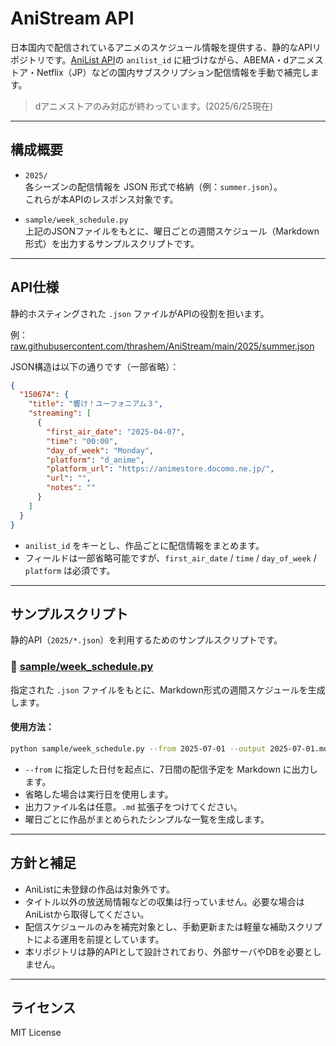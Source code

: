# AniStream API

日本国内で配信されているアニメのスケジュール情報を提供する、静的なAPIリポジトリです。[AniList API](https://docs.anilist.co/)の `anilist_id` に紐づけながら、ABEMA・dアニメストア・Netflix（JP）などの国内サブスクリプション配信情報を手動で補完します。  
> dアニメストアのみ対応が終わっています。(2025/6/25現在)

---

## 構成概要

- `2025/`  
  各シーズンの配信情報を JSON 形式で格納（例：`summer.json`）。  
  これらが本APIのレスポンス対象です。

- `sample/week_schedule.py`  
  上記のJSONファイルをもとに、曜日ごとの週間スケジュール（Markdown形式）を出力するサンプルスクリプトです。

---

## API仕様

静的ホスティングされた `.json` ファイルがAPIの役割を担います。

例：[raw.githubusercontent.com/thrashem/AniStream/main/2025/summer.json](https://raw.githubusercontent.com/thrashem/AniStream/main/2025/summer.json)

JSON構造は以下の通りです（一部省略）：

```json
{
  "150674": {
    "title": "響け！ユーフォニアム３",
    "streaming": [
      {
        "first_air_date": "2025-04-07",
        "time": "00:00",
        "day_of_week": "Monday",
        "platform": "d_anime",
        "platform_url": "https://animestore.docomo.ne.jp/",
        "url": "",
        "notes": ""
      }
    ]
  }
}
```

- `anilist_id` をキーとし、作品ごとに配信情報をまとめます。
- フィールドは一部省略可能ですが、`first_air_date` / `time` / `day_of_week` / `platform` は必須です。

---

## サンプルスクリプト

静的API（`2025/*.json`）を利用するためのサンプルスクリプトです。

### 📄 [sample/week_schedule.py](https://github.com/thrashem/AniStream/blob/main/sample/week_schedule.py)

指定された `.json` ファイルをもとに、Markdown形式の週間スケジュールを生成します。

#### 使用方法：

```bash
python sample/week_schedule.py --from 2025-07-01 --output 2025-07-01.md
```

- `--from` に指定した日付を起点に、7日間の配信予定を Markdown に出力します。
- 省略した場合は実行日を使用します。
- 出力ファイル名は任意。`.md` 拡張子をつけてください。
- 曜日ごとに作品がまとめられたシンプルな一覧を生成します。

---

## 方針と補足

- AniListに未登録の作品は対象外です。
- タイトル以外の放送局情報などの収集は行っていません。必要な場合はAniListから取得してください。
- 配信スケジュールのみを補完対象とし、手動更新または軽量な補助スクリプトによる運用を前提としています。
- 本リポジトリは静的APIとして設計されており、外部サーバやDBを必要としません。

---

## ライセンス

MIT License

